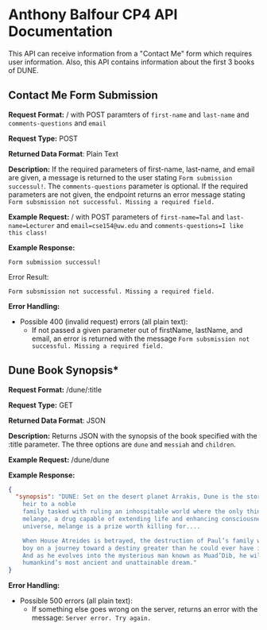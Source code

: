 # Anthony Balfour CP4 API Documentation
This API can receive information from a "Contact Me" form which requires user information.
Also, this API contains information about the first 3 books of DUNE.

## Contact Me Form Submission
**Request Format:** / with POST paramters of `first-name` and `last-name` and `comments-questions` and
`email`

**Request Type:** POST

**Returned Data Format**: Plain Text

**Description:** If the required parameters of first-name, last-name, and email are given, a message
is returned to the user stating `Form submission successul!`. The `comments-questions`
parameter is optional. If the required parameters are not given, the endpoint returns an error
message stating `Form subsmission not successful. Missing a required field.`


**Example Request:** / with POST parameters of `first-name=Tal` and `last-name=Lecturer` and
`email=cse154@uw.edu` and `comments-questions=I like this class!`

**Example Response:**


```
Form submission successul!
```

Error Result:

```
Form subsmission not successful. Missing a required field.
```

**Error Handling:**
- Possible 400 (invalid request) errors (all plain text):
  - If not passed a given parameter out of firstName, lastName, and email, an error is returned with
  the message `Form subsmission not successful. Missing a required field.`

## Dune Book Synopsis*
**Request Format:** /dune/:title

**Request Type:** GET

**Returned Data Format**: JSON

**Description:** Returns JSON with the synopsis of the book specified with the :title parameter.
The three options are `dune` and `messiah` and `children`.

**Example Request:** /dune/dune

**Example Response:**

```json
{
  "synopsis": "DUNE: Set on the desert planet Arrakis, Dune is the story of the boy Paul Atreides,
    heir to a noble
    family tasked with ruling an inhospitable world where the only thing of value is the “spice”
    melange, a drug capable of extending life and enhancing consciousness. Coveted across the known
    universe, melange is a prize worth killing for....

    When House Atreides is betrayed, the destruction of Paul’s family will set the
    boy on a journey toward a destiny greater than he could ever have imagined.
    And as he evolves into the mysterious man known as Muad’Dib, he will bring to fruition
    humankind’s most ancient and unattainable dream."
}
```

**Error Handling:**
- Possible 500 errors (all plain text):
  - If something else goes wrong on the server, returns an error with the message: `Server error. Try again.`
